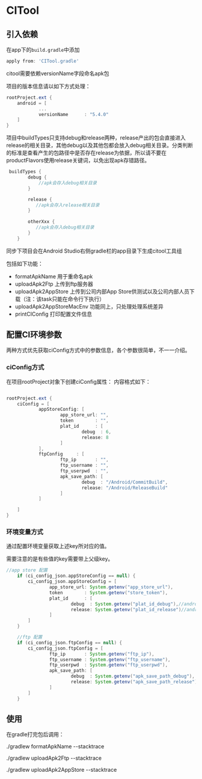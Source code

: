 # CITool


## 引入依赖

在app下的`build.gradle`中添加

```groovy
apply from: 'CITool.gradle'
```
citool需要依赖versionName字段命名apk包

项目的版本信息请以如下方式处理：
```groovy
rootProject.ext {
    android = [
            ...
            versionName      : "5.4.0"
    ]
}
```

项目中buildTypes只支持debug和release两种，release产出的包会直接进入release的相关目录，其他debug以及其他包都会放入debug相关目录。分类判断的标准是查看产生的包路径中是否存在release为依据，所以请不要在productFlavors使用release关键词，以免出现apk存错路径。

```groovy
 buildTypes {
        debug {
        	//apk会存入debug相关目录
        }

        release {
           //apk会存入release相关目录 
        }
        
        otherXxx {
           //apk会存入debug相关目录 
        }
    }
```

同步下项目会在Android Studio右侧gradle栏的app目录下生成citool工具组

包括如下功能：

- formatApkName  用于重命名apk
- uploadApk2Ftp  上传到ftp服务器
- uploadApk2AppStore  上传到公司内部App Store供测试以及公司内部人员下载（注：该task只能在命令行下执行）
- uploadApk2AppStoreMacEnv 功能同上，只处理处理系统差异
- printCIConfig  打印配置文件信息

## 配置CI环境参数

两种方式优先获取ciConfig方式中的参数信息，各个参数很简单，不一一介绍。

### ciConfig方式

在项目rootProject对象下创建ciConfig属性：
内容格式如下：
```groovy

rootProject.ext {
    ciConfig = [
            appStoreConfig: [
                    app_store_url: "",
                    token        : "",
                    plat_id      : [
                            debug  : 6,
                            release: 8
                    ]
            ],
            ftpConfig     : [
                    ftp_ip       : "",
                    ftp_username : "",
                    ftp_userpwd  : "",
                    apk_save_path: [
                            debug  : "/Android/CommitBuild",
                            release: "/Android/ReleaseBuild"
                    ]
            ]

    ]
}
```

### 环境变量方式

通过配置环境变量获取上述key所对应的值。

需要注意的是有些值的key需要带上父级key。

```groovy
//app store 配置
    if (ci_config_json.appStoreConfig == null) {
        ci_config_json.appStoreConfig = [
                app_store_url: System.getenv("app_store_url"),
                token        : System.getenv("store_token"),
                plat_id      : [
                        debug  : System.getenv("plat_id_debug"),//android线下
                        release: System.getenv("plat_id_release")//android线上
                ]
        ]
    }

    //ftp 配置
    if (ci_config_json.ftpConfig == null) {
        ci_config_json.ftpConfig = [
                ftp_ip       : System.getenv("ftp_ip"),
                ftp_username : System.getenv("ftp_username"),
                ftp_userpwd  : System.getenv("ftp_userpwd"),
                apk_save_path: [
                        debug  : System.getenv("apk_save_path_debug"), 
                        release: System.getenv("apk_save_path_release") 
                ]
        ]
    }
```




## 使用

在gradle打完包后调用：

./gradlew formatApkName --stacktrace

./gradlew uploadApk2Ftp --stacktrace

./gradlew uploadApk2AppStore --stacktrace